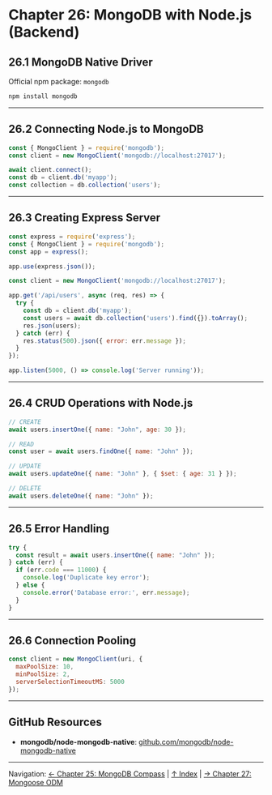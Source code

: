 # Chapter 26: MongoDB with Node.js (Backend)

## 26.1 MongoDB Native Driver

Official npm package: `mongodb`

```bash
npm install mongodb
```

---

## 26.2 Connecting Node.js to MongoDB

```javascript
const { MongoClient } = require('mongodb');
const client = new MongoClient('mongodb://localhost:27017');

await client.connect();
const db = client.db('myapp');
const collection = db.collection('users');
```

---

## 26.3 Creating Express Server

```javascript
const express = require('express');
const { MongoClient } = require('mongodb');
const app = express();

app.use(express.json());

const client = new MongoClient('mongodb://localhost:27017');

app.get('/api/users', async (req, res) => {
  try {
    const db = client.db('myapp');
    const users = await db.collection('users').find({}).toArray();
    res.json(users);
  } catch (err) {
    res.status(500).json({ error: err.message });
  }
});

app.listen(5000, () => console.log('Server running'));
```

---

## 26.4 CRUD Operations with Node.js

```javascript
// CREATE
await users.insertOne({ name: "John", age: 30 });

// READ
const user = await users.findOne({ name: "John" });

// UPDATE
await users.updateOne({ name: "John" }, { $set: { age: 31 } });

// DELETE
await users.deleteOne({ name: "John" });
```

---

## 26.5 Error Handling

```javascript
try {
  const result = await users.insertOne({ name: "John" });
} catch (err) {
  if (err.code === 11000) {
    console.log('Duplicate key error');
  } else {
    console.error('Database error:', err.message);
  }
}
```

---

## 26.6 Connection Pooling

```javascript
const client = new MongoClient(uri, {
  maxPoolSize: 10,
  minPoolSize: 2,
  serverSelectionTimeoutMS: 5000
});
```

---

## GitHub Resources

- **mongodb/node-mongodb-native**: [github.com/mongodb/node-mongodb-native](https://github.com/mongodb/node-mongodb-native)

---

Navigation: [← Chapter 25: MongoDB Compass](../ch25-mongodb-compass/README.md) | [↑ Index](../../index.md) | [→ Chapter 27: Mongoose ODM](../ch27-mongoose-odm/README.md)

